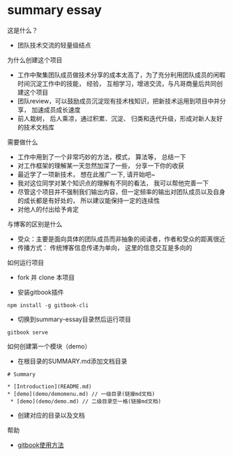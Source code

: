 # summary essay

这是什么？

- 团队技术交流的轻量级结点

为什么创建这个项目

- 工作中聚集团队成员做技术分享的成本太高了，为了充分利用团队成员的闲暇时间沉淀工作中的技能， 经验， 互相学习，增进交流，与凡哥商量后共同创建这个项目 
- 团队review，可以鼓励成员沉淀现有技术栈知识，把新技术运用到项目中并分享， 加速成员成长速度
- 前人栽树， 后人乘凉，通过积累、沉淀、 归类和迭代升级，形成对新人友好的技术文档库

需要做什么

- 工作中用到了一个非常巧妙的方法，模式， 算法等， 总结一下
- 对工作框架的理解某一天忽然加深了一些， 分享一下你的收获
- 最近学了一项新技术， 想在此推广一下, 请开始吧~
- 我对这位同学对某个知识点的理解有不同的看法， 我可以帮他完善一下
- 尽管这个项目并不强制我们输出内容，但一定频率的输出对团队成员以及自身的成长都是有好处的， 所以建议能保持一定的连续性
- 对他人的付出给予肯定

与博客的区别是什么

- 受众：主要是面向具体的团队成员而非抽象的阅读者，作者和受众的距离很近
- 传播方式： 传统博客信息传递为单向， 这里的信息交互是多向的 

如何运行项目

- fork 并 clone 本项目

- 安装gitbook插件

```
npm install -g gitbook-cli
```
- 切换到summary-essay目录然后运行项目

``` 
gitbook serve
```

如何创建第一个模块（demo）

- 在根目录的SUMMARY.md添加文档目录

```
# Summary

* [Introduction](README.md)
* [demo](demo/demomenu.md) // 一级目录(链接md文档)
 * [demo](demo/demo.md) // 二级目录空一格(链接md文档)
```

- 创建对应的目录以及文档


帮助

- [gitbook使用方法](http://www.chengweiyang.cn/gitbook/introduction/README.html)

